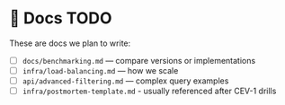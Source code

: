 # 📝 Docs TODO

These are docs we plan to write:

- [ ] `docs/benchmarking.md` — compare versions or implementations
- [ ] `infra/load-balancing.md` — how we scale
- [ ] `api/advanced-filtering.md` — complex query examples
- [ ] `infra/postmortem-template.md` - usually referenced after CEV-1 drills
